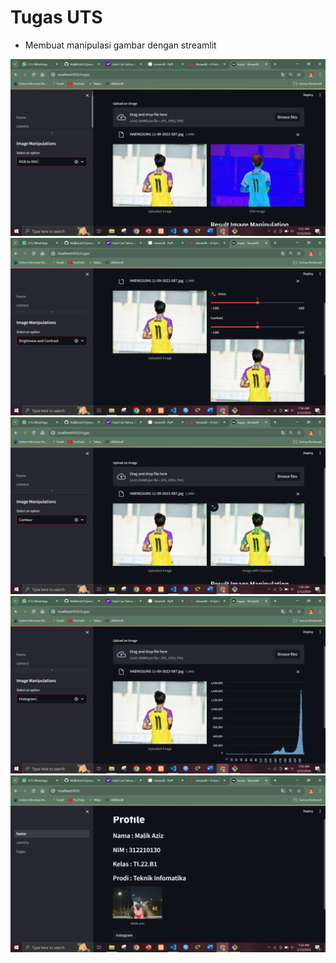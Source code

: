 # Tugas UTS

- Membuat manipulasi gambar dengan streamlit

![gambar](./img/RGB.png)
<br>
![gambar](./img/Brighnes.png)
<br>
![gambar](./img/countor.png)
<br>
![gambar](./img/Histogram.png)
<br>
![gambar](./img/proflie.png)

